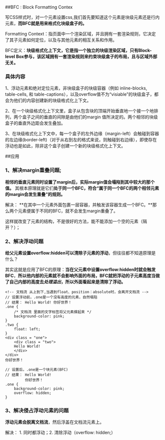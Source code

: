 
##BFC : Block Formatting Contex

写CSS样式时，对一个元素设置css,我们首先要知道这个元素是块级元素还是行内元素，**而BFC就是用来格式化块级盒子的。**

Formatting Context：指页面中一个渲染区域，并且拥有一套渲染规则，它决定了其子元素如何定位，以及与其他元素的相互关系和作用。

BFC定义：**块级格式化上下文，它是指一个独立的块级渲染区域，只有Block-level Box参与，该区域拥有一套渲染规则来约束块级盒子的布局，且与区域外部无关。**

### 具体内容

1、浮动元素和绝对定位元素，非块级盒子的块级容器（例如 inline-blocks, table-cells, 和 table-captions），以及overflow值不为“visiable”的块级盒子，都会为他们的内容创建新的块级格式化上下文。

2、在一个块级格式化上下文里，盒子从包含块的顶端开始垂直地一个接一个地排列，两个盒子之间的垂直的间隙是由他们的margin 值所决定的。两个相邻的块级盒子的垂直外边距会发生叠加。

3、在块级格式化上下文中，每一个盒子的左外边缘（margin-left）会触碰到容器的左边缘(border-left)（对于从右到左的格式来说，则触碰到右边缘），即使存在浮动也是如此，除非这个盒子创建一个新的块级格式化上下文。

##应用
### 1、**解决margin重叠问题**;

**相邻的垂直元素同时设置了margin后，实际margin值会塌陷到其中较大的那个值。**
其根本原理就是它们**处于同一个BFC，符合“属于同一个BFC的两个相邻元素的margin会发生重叠”的规则。**

解决： **在其中一个元素外面包裹一层容器，并触发该容器生成一个BFC。**那么两个元素便属于不同的BFC，就不会发生margin重叠了。

这样就改变了元素的结构，不是很好的方法，能不能添加一个空的元素（隔开？）；

### 2、解决浮动问题

**给父元素设置overflow:hidden可以清除子元素的浮动**，但往往都不知道原理是什么？

其实这就是应用了BFC的原理：**当在父元素中设置overflow:hidden时就会触发BFC**，**所以他内部的元素就不会影响外面的布局，BFC就把浮动的子元素高度当做了自己内部的高度去*处理溢出*，所以外面看起来是清除了浮动。**

```
<!-- 文档流 从上到下,当遇到float、position：absolute时，会离开文档流 -->
// 设置浮动前，.one是一个没有高度的元素，自然塌陷
// 结果： Hello World! 你好世界！
.one {                
	/* 文档流 里面的文字标签将父元素撑起来 */
	background-color: pink;
}
.two {                
	float: left;
}
<div class = "one">       
	<div class = "two">
	Hello World!
	</div>        
</div>
你好世界！

// 设置后，.one是一个块元素(BFC)
// 结果： Hello World! 
		 你好世界！
.one {
	background-color: pink;
	overflow: hidden; 
}
```

### 3、解决侵占浮动元素的问题

**浮动元素会脱离文档流**，然后浮盖在文档流元素上。

解决： 1. 同时都浮动；2. 清除浮动（overflow: hidden;）



